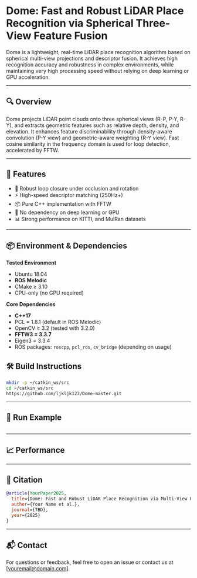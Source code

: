 # Dome: Fast and Robust LiDAR Place Recognition via Spherical Three-View Feature Fusion

Dome is a lightweight, real-time LiDAR place recognition algorithm based on spherical multi-view projections and descriptor fusion. It achieves high recognition accuracy and robustness in complex environments, while maintaining very high processing speed without relying on deep learning or GPU acceleration.

---

## 🔍 Overview

Dome projects LiDAR point clouds onto three spherical views (R-P, P-Y, R-Y), and extracts geometric features such as relative depth, density, and elevation. It enhances feature discriminability through density-aware convolution (P-Y view) and geometric-aware weighting (R-Y view). Fast cosine similarity in the frequency domain is used for loop detection, accelerated by FFTW.

---

## 🚀 Features

- 🔁 Robust loop closure under occlusion and rotation
- ⚡ High-speed descriptor matching (250Hz+)
- 📦 Pure C++ implementation with FFTW
- 🔎 No dependency on deep learning or GPU
- 📊 Strong performance on KITTI, and MulRan datasets

---

## 📦 Environment & Dependencies

**Tested Environment**
- Ubuntu 18.04
- **ROS Melodic**
- CMake ≥ 3.10
- CPU-only (no GPU required)

**Core Dependencies**
- **C++17**
- PCL = 1.8.1  (default in ROS Melodic)
- OpenCV ≥ 3.2  (tested with 3.2.0)
- **FFTW3 = 3.3.7**
- Eigen3 = 3.3.4
- ROS packages: `roscpp`, `pcl_ros`, `cv_bridge` (depending on usage)

## 🛠️ Build Instructions

```bash
mkdir -p ~/catkin_ws/src
cd ~/catkin_ws/src
https://github.com/ljkljk123/Dome-master.git
```

---

## 🧪 Run Example

```bash

```

---

## 📈 Performance

---

## 📄 Citation

```bibtex
@article{YourPaper2025,
  title={Dome: Fast and Robust LiDAR Place Recognition via Multi-View Feature Fusion},
  author={Your Name et al.},
  journal={TBD},
  year={2025}
}
```

---

## 📬 Contact

For questions or feedback, feel free to open an issue or contact us at [youremail@domain.com].
